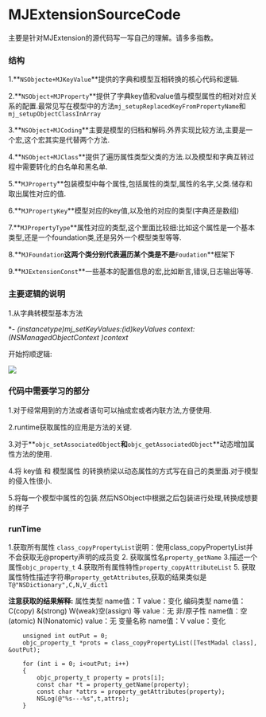 # MJExtensionSourceCode

主要是针对MJExtension的源代码写一写自己的理解。请多多指教。
### 结构

1.**``NSObjecte+MJKeyValue``**提供的字典和模型互相转换的核心代码和逻辑.

2.**``NSObject+MJProperty``**提供了字典key值和value值与模型属性的相对对应关系的配置.最常见写在模型中的方法``mj_setupReplacedKeyFromPropertyName``和``mj_setupObjectClassInArray``

3.**``NSObject+MJCoding``**主要是模型的归档和解码.外界实现比较方法,主要是一个宏,这个宏其实是代替两个方法.

4.**``NSObject+MJClass``**提供了遍历属性类型父类的方法.以及模型和字典互转过程中需要转化的白名单和黑名单.

5.**``MJProperty``**包装模型中每个属性,包括属性的类型,属性的名字,父类.储存和取出属性对应的值.

6.**``MJPropertyKey``**模型对应的key值,以及他的对应的类型(字典还是数组)

7.**``MJPropertyType``**属性对应的类型,这个里面比较细:比如这个属性是一个基本类型,还是一个foundation类,还是另外一个模型类型等等.

8.**``MJFoundation``**这两个类分别代表遍历某个类是不是**``Foudation``**框架下

9.**``MJExtensionConst``**一些基本的配置信息的宏,比如断言,错误,日志输出等等.

### 主要逻辑的说明
1.从字典转模型基本方法 

**- (instancetype)mj_setKeyValues:(id)keyValues context:(NSManagedObjectContext *)context**

开始捋顺逻辑:
 
![](http://okhqmtd8q.bkt.clouddn.com/MJExtension%E6%BA%90%E7%A0%81%E8%A7%A3%E8%AF%BB-01.jpg)

### 代码中需要学习的部分
1.对于经常用到的方法或者语句可以抽成宏或者内联方法,方便使用.

2.runtime获取属性的应用是方法的关键.

3.对于**``objc_setAssociatedObject``**和**``objc_getAssociatedObject``**动态增加属性方法的使用.

4.将 key值 和 模型属性 的转换桥梁以动态属性的方式写在自己的类里面.对于模型的侵入性很小.

5.将每一个模型中属性的包装.然后NSObject中根据之后包装进行处理,转换成想要的样子

### runTime
1.获取所有属性
``class_copyPropertyList``说明：使用class_copyPropertyList并不会获取无@property声明的成员变
2. 获取属性名``property_getName``
3.描述一个属性``objc_property_t``
4.获取所有属性特性``property_copyAttributeList``
5. 获取属性特性描述字符串``property_getAttributes``,获取的结果类似是``T@"NSDictionary",C,N,V_dict1``

**注意获取的结果解释:**
 属性类型  name值：T  value：变化
 编码类型  name值：C(copy) &(strong) W(weak)空(assign) 等 value：无
 非/原子性 name值：空(atomic) N(Nonatomic)  value：无
 变量名称  name值：V  value：变化

```
    unsigned int outPut = 0;
    objc_property_t *prots = class_copyPropertyList([TestMadal class], &outPut);

    for (int i = 0; i<outPut; i++)
    {
        objc_property_t property = prots[i];
        const char *t = property_getName(property);
        const char *attrs = property_getAttributes(property);
        NSLog(@"%s---%s",t,attrs);
    }
```

